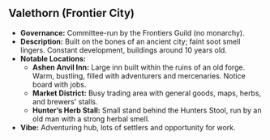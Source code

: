 ## Valethorn (Frontier City)
- **Governance:** Committee-run by the Frontiers Guild (no monarchy).
- **Description:** Built on the bones of an ancient city; faint soot smell lingers. Constant development, buildings around 10 years old.
- **Notable Locations:**
  - **Ashen Anvil Inn:** Large inn built within the ruins of an old forge. Warm, bustling, filled with adventurers and mercenaries. Notice board with jobs.
  - **Market District:** Busy trading area with general goods, maps, herbs, and brewers' stalls.
  - **Hunter’s Herb Stall:** Small stand behind the Hunters Stool, run by an old man with a strong herbal smell.
- **Vibe:** Adventuring hub, lots of settlers and opportunity for work.